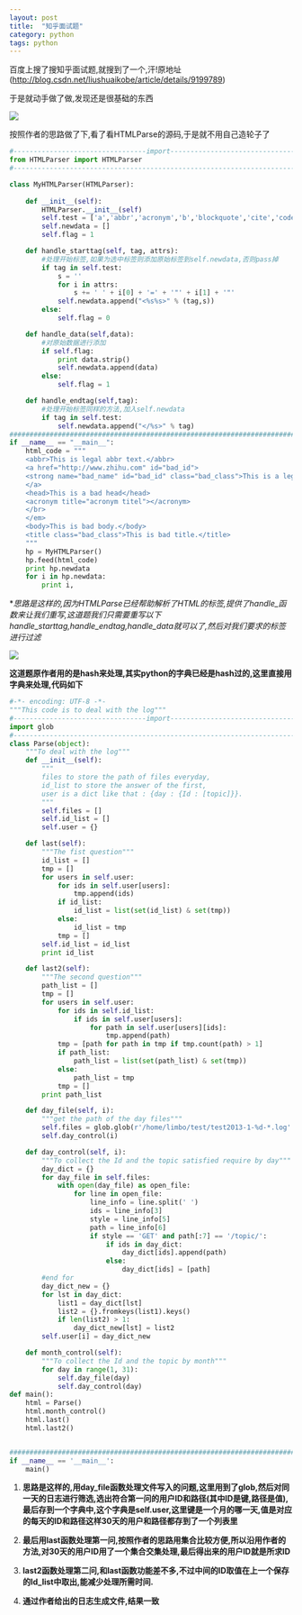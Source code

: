 ```yaml
---
layout: post
title:  "知乎面试题"
category: python
tags: python
---
```


百度上搜了搜知乎面试题,就搜到了一个,汗!原地址(http://blog.csdn.net/liushuaikobe/article/details/9199789)

于是就动手做了做,发现还是很基础的东西

![](http://img.blog.csdn.net/20130628212639453?watermark/2/text/aHR0cDovL2Jsb2cuY3Nkbi5uZXQvbGl1c2h1YWlrb2Jl/font/5a6L5L2T/fontsize/400/fill/I0JBQkFCMA==/dissolve/70/gravity/Center)

按照作者的思路做了下,看了看HTMLParse的源码,于是就不用自己造轮子了

```python
#---------------------------------import---------------------------------------
from HTMLParser import HTMLParser
#------------------------------------------------------------------------------

class MyHTMLParser(HTMLParser):
	
    def __init__(self):
        HTMLParser.__init__(self)
        self.test = ['a','abbr','acronym','b','blockquote','cite','code','del','em','i','q','strike','strong','pre']
        self.newdata = []
        self.flag = 1

    def handle_starttag(self, tag, attrs):
        #处理开始标签,如果为选中标签则添加原始标签到self.newdata,否则pass掉
        if tag in self.test:
            s = ''
            for i in attrs:
                s += ' ' + i[0] + '=' + '"' + i[1] + '"'
            self.newdata.append("<%s%s>" % (tag,s))
        else:
            self.flag = 0

    def handle_data(self,data):
    	#对原始数据进行添加
        if self.flag:
            print data.strip()
            self.newdata.append(data)
        else:
            self.flag = 1

    def handle_endtag(self,tag):
    	#处理开始标签同样的方法,加入self.newdata
        if tag in self.test:
            self.newdata.append("</%s>" % tag)
###############################################################################
if __name__ == "__main__":
    html_code = """
    <abbr>This is legal abbr text.</abbr>
    <a href="http://www.zhihu.com" id="bad_id">
    <strong name="bad_name" id="bad_id" class="bad_class">This is a legal strong href</strong>
    </a>
    <head>This is a bad head</head>
    <acronym title="acronym titel"></acronym>
    </br>
    </em>
    <body>This is bad body.</body>
    <title class="bad_class">This is bad title.</title>
    """
    hp = MyHTMLParser()
    hp.feed(html_code)
    print hp.newdata
    for i in hp.newdata:
        print i,

```

**思路是这样的,因为HTMLParse已经帮助解析了HTML的标签,提供了handle_*函数来让我们重写,这道题我们只需要重写以下handle_starttag,handle_endtag,handle_data就可以了,然后对我们要求的标签进行过滤**

![](http://img.blog.csdn.net/20130718165853078?watermark/2/text/aHR0cDovL2Jsb2cuY3Nkbi5uZXQvbGl1c2h1YWlrb2Jl/font/5a6L5L2T/fontsize/400/fill/I0JBQkFCMA==/dissolve/70/gravity/SouthEast)

**这道题原作者用的是hash来处理,其实python的字典已经是hash过的,这里直接用字典来处理,代码如下**

```python
#-*- encoding: UTF-8 -*-
"""This code is to deal with the log"""
#---------------------------------import------------------------------------
import glob
#---------------------------------------------------------------------------
class Parse(object):
    """To deal with the log"""
    def __init__(self):
        """
        files to store the path of files everyday,
        id_list to store the answer of the first,
        user is a dict like that : {day : {Id : [topic]}}.
        """
        self.files = []
        self.id_list = []
        self.user = {}

    def last(self):
        """The fist question"""
        id_list = []
        tmp = []
        for users in self.user:
            for ids in self.user[users]:
                tmp.append(ids)
            if id_list:
                id_list = list(set(id_list) & set(tmp))
            else:
                id_list = tmp
            tmp = []
        self.id_list = id_list
        print id_list

    def last2(self):
        """The second question"""
        path_list = []
        tmp = []
        for users in self.user:
            for ids in self.id_list:
                if ids in self.user[users]:
                    for path in self.user[users][ids]:
                        tmp.append(path)
            tmp = [path for path in tmp if tmp.count(path) > 1]
            if path_list:
                path_list = list(set(path_list) & set(tmp))
            else:
                path_list = tmp
            tmp = []
        print path_list

    def day_file(self, i):
        """get the path of the day files"""
        self.files = glob.glob(r'/home/limbo/test/test2013-1-%d-*.log' % i)
        self.day_control(i)

    def day_control(self, i):
        """To collect the Id and the topic satisfied require by day"""
        day_dict = {}
        for day_file in self.files:
            with open(day_file) as open_file:
                for line in open_file:
                    line_info = line.split(' ')
                    ids = line_info[3]
                    style = line_info[5]
                    path = line_info[6]
                    if style == 'GET' and path[:7] == '/topic/':
                        if ids in day_dict:
                            day_dict[ids].append(path)
                        else:
                            day_dict[ids] = [path]
        #end for
        day_dict_new = {}
        for lst in day_dict:
            list1 = day_dict[lst]
            list2 = {}.fromkeys(list1).keys()
            if len(list2) > 1:
                day_dict_new[lst] = list2
        self.user[i] = day_dict_new

    def month_control(self):
        """To collect the Id and the topic by month"""
        for day in range(1, 31):
            self.day_file(day)
            self.day_control(day)
def main():
    html = Parse()
    html.month_control()
    html.last()
    html.last2()


############################################################################
if __name__ == '__main__':
    main()
```
1. **思路是这样的,用day_file函数处理文件写入的问题,这里用到了glob,然后对同一天的日志进行筛选,选出符合第一问的用户ID和路径(其中ID是键,路径是值),最后存到一个字典中,这个字典是self.user,这里键是一个月的哪一天,值是对应的每天的ID和路径这样30天的用户和路径都存到了一个列表里**

2. **最后用last函数处理第一问,按照作者的思路用集合比较方便,所以沿用作者的方法,对30天的用户ID用了一个集合交集处理,最后得出来的用户ID就是所求ID**

3. **last2函数处理第二问,和last函数功能差不多,不过中间的ID取值在上一个保存的Id_list中取出,能减少处理所需时间.**

4. **通过作者给出的日志生成文件,结果一致**
